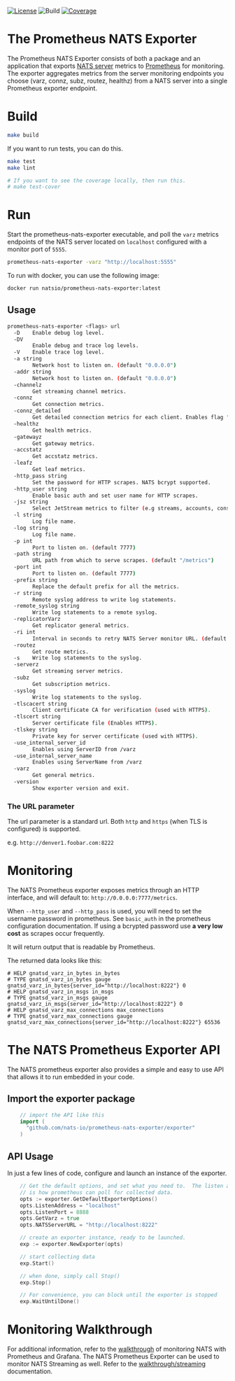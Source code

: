 [![License][License-Image]][License-Url] ![Build][Build-Status-Image] [![Coverage][Coverage-Image]][Coverage-Url]

# The Prometheus NATS Exporter

The Prometheus NATS Exporter consists of both a package and an application that
exports [NATS server](http://nats.io/documentation/server/gnatsd-intro) metrics
to [Prometheus](https://prometheus.io/) for monitoring.  The exporter aggregates
metrics from the server monitoring endpoints you choose (varz, connz, subz,
routez, healthz) from a NATS server into a single Prometheus exporter endpoint.

# Build
``` bash
make build
```

If you want to run tests, you can do this.

```bash
make test
make lint

# If you want to see the coverage locally, then run this.
# make test-cover
```

# Run
Start the prometheus-nats-exporter executable, and poll the `varz` metrics
endpoints of the NATS server located on `localhost` configured with a monitor
port of `5555`.

``` bash
prometheus-nats-exporter -varz "http://localhost:5555"
```

To run with docker, you can use the following image:

```sh
docker run natsio/prometheus-nats-exporter:latest
```

## Usage

```bash
prometheus-nats-exporter <flags> url
  -D	Enable debug log level.
  -DV
    	Enable debug and trace log levels.
  -V	Enable trace log level.
  -a string
    	Network host to listen on. (default "0.0.0.0")
  -addr string
    	Network host to listen on. (default "0.0.0.0")
  -channelz
    	Get streaming channel metrics.
  -connz
    	Get connection metrics.
  -connz_detailed
    	Get detailed connection metrics for each client. Enables flag "-connz" implicitly.
  -healthz
        Get health metrics.
  -gatewayz
    	Get gateway metrics.
  -accstatz
    	Get accstatz metrics.
  -leafz
    	Get leaf metrics.
  -http_pass string
    	Set the password for HTTP scrapes. NATS bcrypt supported.
  -http_user string
    	Enable basic auth and set user name for HTTP scrapes.
  -jsz string
    	Select JetStream metrics to filter (e.g streams, accounts, consumers, all)
  -l string
    	Log file name.
  -log string
    	Log file name.
  -p int
    	Port to listen on. (default 7777)
  -path string
    	URL path from which to serve scrapes. (default "/metrics")
  -port int
    	Port to listen on. (default 7777)
  -prefix string
    	Replace the default prefix for all the metrics.
  -r string
    	Remote syslog address to write log statements.
  -remote_syslog string
    	Write log statements to a remote syslog.
  -replicatorVarz
    	Get replicator general metrics.
  -ri int
    	Interval in seconds to retry NATS Server monitor URL. (default 30)
  -routez
    	Get route metrics.
  -s	Write log statements to the syslog.
  -serverz
    	Get streaming server metrics.
  -subz
    	Get subscription metrics.
  -syslog
    	Write log statements to the syslog.
  -tlscacert string
    	Client certificate CA for verification (used with HTTPS).
  -tlscert string
    	Server certificate file (Enables HTTPS).
  -tlskey string
    	Private key for server certificate (used with HTTPS).
  -use_internal_server_id
    	Enables using ServerID from /varz
  -use_internal_server_name
        Enables using ServerName from /varz
  -varz
    	Get general metrics.
  -version
    	Show exporter version and exit.
```

###  The URL parameter

The url parameter is a standard url.  Both `http` and `https` (when TLS is
configured) is supported.

e.g.
`http://denver1.foobar.com:8222`

# Monitoring

The NATS Prometheus exporter exposes metrics through an HTTP interface, and will
default to:
`http://0.0.0.0:7777/metrics`.

When `--http_user` and `--http_pass` is used, you will need to set the username
password in prometheus.  See `basic_auth` in the prometheus configuration
documentation.  If using a bcrypted password use **a very low cost** as scrapes
occur frequently.

It will return output that is readable by Prometheus.

The returned data looks like this:
```text
# HELP gnatsd_varz_in_bytes in_bytes
# TYPE gnatsd_varz_in_bytes gauge
gnatsd_varz_in_bytes{server_id="http://localhost:8222"} 0
# HELP gnatsd_varz_in_msgs in_msgs
# TYPE gnatsd_varz_in_msgs gauge
gnatsd_varz_in_msgs{server_id="http://localhost:8222"} 0
# HELP gnatsd_varz_max_connections max_connections
# TYPE gnatsd_varz_max_connections gauge
gnatsd_varz_max_connections{server_id="http://localhost:8222"} 65536
```

# The NATS Prometheus Exporter API

The NATS prometheus exporter also provides a simple and easy to use API that
allows it to run embedded in your code.

## Import the exporter package

```go
    // import the API like this
    import (
      "github.com/nats-io/prometheus-nats-exporter/exporter"
    )
```

## API Usage

In just a few lines of code, configure and launch an instance of the exporter.

```go
	// Get the default options, and set what you need to.  The listen address and port
	// is how prometheus can poll for collected data.
	opts := exporter.GetDefaultExporterOptions()
	opts.ListenAddress = "localhost"
	opts.ListenPort = 8888
	opts.GetVarz = true
	opts.NATSServerURL = "http://localhost:8222"

	// create an exporter instance, ready to be launched.
	exp := exporter.NewExporter(opts)

	// start collecting data
	exp.Start()

	// when done, simply call Stop()
	exp.Stop()

	// For convenience, you can block until the exporter is stopped
	exp.WaitUntilDone()
```

# Monitoring Walkthrough
For additional information, refer to the [walkthrough](walkthrough/README.md) of
monitoring NATS with Prometheus and Grafana. The NATS Prometheus Exporter can be
used to monitor NATS Streaming as well. Refer to the
[walkthrough/streaming](walkthrough/streaming.md) documentation.

[License-Url]: https://www.apache.org/licenses/LICENSE-2.0
[License-Image]: https://img.shields.io/badge/License-Apache2-blue.svg
[Build-Status-Image]: https://img.shields.io/github/actions/workflow/status/nats-io/prometheus-nats-exporter/coverage.yaml?branch=main
[Coverage-Url]: https://coveralls.io/github/nats-io/prometheus-nats-exporter?branch=main
[Coverage-Image]: https://coveralls.io/repos/github/nats-io/prometheus-nats-exporter/badge.svg?branch=main
